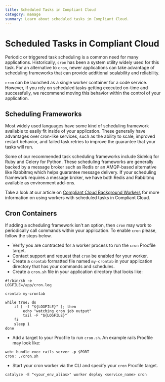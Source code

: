 ```yaml
---
title: Scheduled Tasks in Compliant Cloud
category: manage
summary: Learn about scheduled tasks in Compliant Cloud.
---
```


# Scheduled Tasks in Compliant Cloud

Periodic or triggered task scheduling is a common need for many applications. Historically, `cron` has been a system utility widely used for this task.  For an alternative to `cron`, newer applications can take advantage of scheduling frameworks that can provide additional scalability and reliability.

`cron` can be launched as a single worker container for a code service. However, if you rely on scheduled tasks getting executed on-time and successfully, we recommend moving this behavior within the control of your application.

## Scheduling Frameworks

Most widely used languages have some kind of scheduling framework available to easily fit inside of your application. These generally have advantages over cron-like services, such as the ability to scale, improved restart behavior, and failed task retries to improve the guarantee that your tasks will run.

Some of our recommended task scheduling frameworks include Sidekiq for Ruby and Celery for Python. These scheduling frameworks are generally backed by a message broker such as Redis or an AMQP-based alternative like Rabbitmq which helps guarantee message delivery. If your scheduling framework requires a message broker, we have both Redis and Rabbitmq available as environment add-ons.

Take a look at our article on [Compliant Cloud Background Workers](/compliant-cloud/articles/worker-general/) for more information on using workers with scheduled tasks in Compliant Cloud.


## Cron Containers

If adding a scheduling framework isn't an option, then `cron` may work to periodically call commands within your application. To enable `cron` please, follow the steps below.

- Verify you are contracted for a worker process to run the `cron` Procfile target.
- Contact support and request that `cron` be enabled for your worker.
- Create a `crontab` formatted file named `my-crontab` in your application directory that has your commands and schedules.
- Create a `cron.sh` file in your application directory that looks like:

```
#!/bin/sh -e
LOGFILE=/app/cron.log

crontab my-crontab

while true; do
    if [ -f "${LOGFILE}" ]; then
        echo "watching cron job output"
        tail -F "${LOGFILE}"
    fi
    sleep 1
done
```

- Add a target to your Procfile to run `cron.sh`.  An example rails Procfile may look like:

```
web: bundle exec rails server -p $PORT
cron: ./cron.sh
```

- Start your cron worker via the CLI and specify your `cron` Procfile target.

```
catalyze -E "<your_env_alias>" worker deploy <service_name> cron
```
